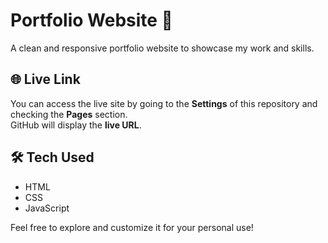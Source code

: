 # Portfolio Website 💼

A clean and responsive portfolio website to showcase my work and skills.

## 🌐 Live Link

You can access the live site by going to the **Settings** of this repository and checking the **Pages** section.  
GitHub will display the **live URL**.

## 🛠 Tech Used

- HTML
- CSS
- JavaScript

Feel free to explore and customize it for your personal use!
